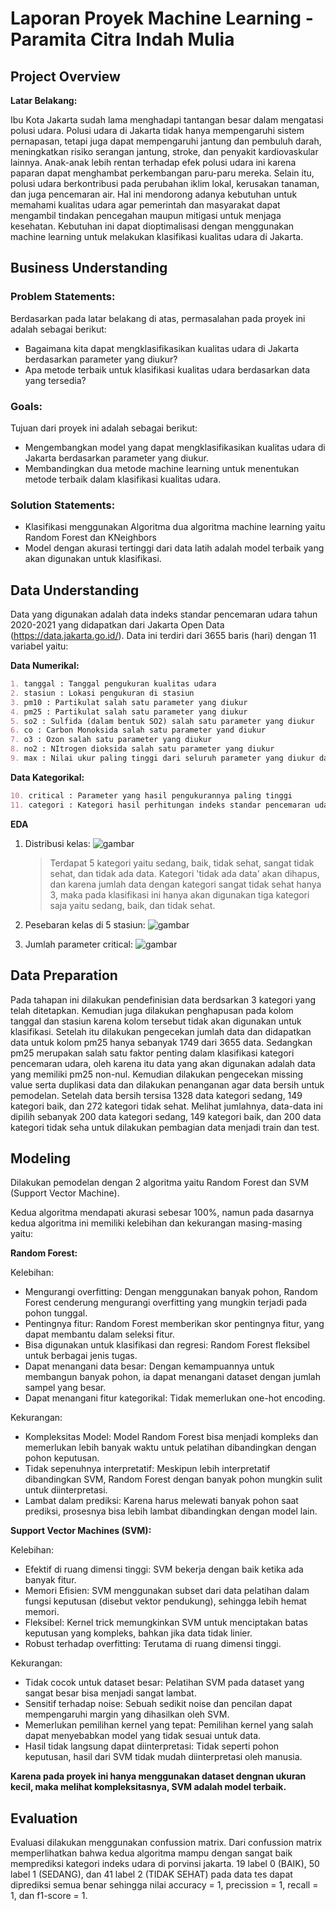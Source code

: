 # Laporan Proyek Machine Learning - Paramita Citra Indah Mulia

## Project Overview

**Latar Belakang:**

Ibu Kota Jakarta sudah lama menghadapi tantangan besar dalam mengatasi polusi udara. Polusi udara di Jakarta tidak hanya mempengaruhi sistem pernapasan, tetapi juga dapat mempengaruhi jantung dan pembuluh darah, meningkatkan risiko serangan jantung, stroke, dan penyakit kardiovaskular lainnya. Anak-anak lebih rentan terhadap efek polusi udara ini karena paparan dapat menghambat perkembangan paru-paru mereka. Selain itu, polusi udara berkontribusi pada perubahan iklim lokal, kerusakan tanaman, dan juga pencemaran air. Hal ini mendorong adanya kebutuhan untuk memahami kualitas udara  agar pemerintah dan masyarakat dapat mengambil tindakan pencegahan maupun mitigasi untuk menjaga kesehatan. Kebutuhan ini dapat dioptimalisasi dengan menggunakan machine learning untuk melakukan klasifikasi kualitas udara di Jakarta.


## Business Understanding
### **Problem Statements:**
Berdasarkan pada latar belakang di atas, permasalahan pada proyek ini adalah sebagai berikut:
- Bagaimana kita dapat mengklasifikasikan kualitas udara di Jakarta berdasarkan parameter yang diukur?
 - Apa metode terbaik untuk klasifikasi kualitas udara berdasarkan data yang tersedia?
    
### **Goals:**
Tujuan dari proyek ini adalah sebagai berikut:
- Mengembangkan model yang dapat mengklasifikasikan kualitas udara di Jakarta berdasarkan parameter yang diukur.
- Membandingkan dua metode machine learning untuk menentukan metode terbaik dalam klasifikasi kualitas udara.
    
### **Solution Statements:**
- Klasifikasi menggunakan Algoritma dua algoritma machine learning yaitu Random Forest dan KNeighbors
- Model dengan akurasi tertinggi dari data latih adalah model terbaik yang akan digunakan untuk klasifikasi. 


## Data Understanding
Data yang digunakan adalah data indeks standar pencemaran udara tahun 2020-2021 yang didapatkan dari Jakarta Open Data (https://data.jakarta.go.id/). Data ini terdiri dari 3655 baris (hari) dengan 11 variabel yaitu:

**Data Numerikal:**
```markdown
1. tanggal : Tanggal pengukuran kualitas udara
2. stasiun : Lokasi pengukuran di stasiun
3. pm10 : Partikulat salah satu parameter yang diukur
4. pm25 : Partikulat salah satu parameter yang diukur
5. so2 : Sulfida (dalam bentuk SO2) salah satu parameter yang diukur
6. co : Carbon Monoksida salah satu parameter yand diukur
7. o3 : Ozon salah satu parameter yang diukur
8. no2 : NItrogen dioksida salah satu parameter yang diukur
9. max : Nilai ukur paling tinggi dari seluruh parameter yang diukur dalam waktu yang sama
```

**Data Kategorikal:**
```markdown
10. critical : Parameter yang hasil pengukurannya paling tinggi
11. categori : Kategori hasil perhitungan indeks standar pencemaran udara
```
**EDA**
1. Distribusi kelas:
   ![gambar](https://github.com/yocimm/air_pollution_classification/blob/main/gambar/jml_per_kat.png?raw=true)
   >Terdapat 5 kategori yaitu sedang, baik, tidak sehat, sangat tidak sehat, dan tidak ada data. Kategori 'tidak ada data'      akan dihapus, dan karena jumlah data dengan kategori sangat tidak sehat hanya 3, maka pada klasifikasi ini hanya akan       digunakan tiga kategori saja yaitu sedang, baik, dan tidak sehat.

3. Pesebaran kelas di 5 stasiun:
   ![gambar](https://github.com/yocimm/air_pollution_classification/blob/main/gambar/5_stasiun.png?raw=true)
5. Jumlah parameter critical:
   ![gambar](https://github.com/yocimm/air_pollution_classification/blob/main/gambar/titik_critical.png?raw=true)


## Data Preparation
Pada tahapan ini dilakukan pendefinisian data berdsarkan 3 kategori yang telah ditetapkan. Kemudian juga dilakukan penghapusan pada kolom tanggal dan stasiun karena kolom tersebut tidak akan digunakan untuk klasifikasi. Setelah itu dilakukan pengecekan jumlah data dan didapatkan data untuk kolom pm25 hanya sebanyak 1749 dari 3655 data. Sedangkan pm25 merupakan salah satu faktor penting dalam klasifikasi kategori pencemaran udara, oleh karena itu data yang akan digunakan adalah data yang memiliki pm25 non-nul. Kemudian dilakukan pengecekan missing value serta duplikasi data dan dilakukan penanganan agar data bersih untuk pemodelan. Setelah data bersih tersisa 1328 data kategori sedang, 149 kategori baik, dan 272 kategori tidak sehat. Melihat jumlahnya, data-data ini dipilih sebanyak 200 data kategori sedang, 149 kategori baik, dan 200 data kategori tidak seha untuk dilakukan pembagian data menjadi train dan test.

## Modeling
Dilakukan pemodelan dengan 2 algoritma yaitu Random Forest dan SVM (Support Vector Machine).

Kedua algoritma mendapati akurasi sebesar 100%, namun pada dasarnya kedua algoritma ini memiliki kelebihan dan kekurangan masing-masing yaitu:

**Random Forest:**

Kelebihan:

* Mengurangi overfitting: Dengan menggunakan banyak pohon, Random Forest cenderung mengurangi overfitting yang mungkin terjadi pada pohon tunggal.
* Pentingnya fitur: Random Forest memberikan skor pentingnya fitur, yang dapat membantu dalam seleksi fitur.
* Bisa digunakan untuk klasifikasi dan regresi: Random Forest fleksibel untuk berbagai jenis tugas.
* Dapat menangani data besar: Dengan kemampuannya untuk membangun banyak pohon, ia dapat menangani dataset dengan jumlah sampel yang besar.
* Dapat menangani fitur kategorikal: Tidak memerlukan one-hot encoding.

Kekurangan:

* Kompleksitas Model: Model Random Forest bisa menjadi kompleks dan memerlukan lebih banyak waktu untuk pelatihan dibandingkan dengan pohon keputusan.
* Tidak sepenuhnya interpretatif: Meskipun lebih interpretatif dibandingkan SVM, Random Forest dengan banyak pohon mungkin sulit untuk diinterpretasi.
* Lambat dalam prediksi: Karena harus melewati banyak pohon saat prediksi, prosesnya bisa lebih lambat dibandingkan dengan model lain.


**Support Vector Machines (SVM):**

Kelebihan:

* Efektif di ruang dimensi tinggi: SVM bekerja dengan baik ketika ada banyak fitur.
* Memori Efisien: SVM menggunakan subset dari data pelatihan dalam fungsi keputusan (disebut vektor pendukung), sehingga lebih hemat memori.
* Fleksibel: Kernel trick memungkinkan SVM untuk menciptakan batas keputusan yang kompleks, bahkan jika data tidak linier.
* Robust terhadap overfitting: Terutama di ruang dimensi tinggi.

Kekurangan:

* Tidak cocok untuk dataset besar: Pelatihan SVM pada dataset yang sangat besar bisa menjadi sangat lambat.
* Sensitif terhadap noise: Sebuah sedikit noise dan pencilan dapat mempengaruhi margin yang dihasilkan oleh SVM.
* Memerlukan pemilihan kernel yang tepat: Pemilihan kernel yang salah dapat menyebabkan model yang tidak sesuai untuk data.
* Hasil tidak langsung dapat diinterpretasi: Tidak seperti pohon keputusan, hasil dari SVM tidak mudah diinterpretasi oleh manusia.

**Karena pada proyek ini hanya menggunakan dataset dengnan ukuran kecil, maka melihat kompleksitasnya, SVM adalah model terbaik.**

## Evaluation
Evaluasi dilakukan menggunakan confussion matrix. Dari confussion matrix memperlihatkan bahwa kedua algoritma mampu dengan sangat baik memprediksi kategori indeks udara di porvinsi jakarta. 19 label 0 (BAIK), 50 label 1 (SEDANG), dan 41 label 2 (TIDAK SEHAT) pada data tes dapat diprediksi semua benar sehingga nilai accuracy = 1, precission = 1, recall = 1, dan f1-score = 1.
